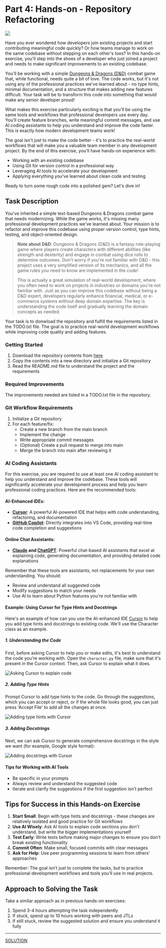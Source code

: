# Part 4: Hands-on - Repository Refactoring

![](https://imgur.com/rjZavyI.jpg)

Have you ever wondered how developers join existing projects and start contributing meaningful code quickly? Or how teams manage to work on the same codebase without stepping on each other's toes? In this hands-on exercise, you'll step into the shoes of a developer who just joined a project and needs to make significant improvements to an existing codebase.

You'll be working with a simple [Dungeons & Dragons (D&D)](https://en.wikipedia.org/wiki/Dungeons_%26_Dragons#Play_overview) combat game that, while functional, needs quite a bit of love. The code works, but it's not using any of the professional practices we've learned about - no type hints, minimal documentation, and a structure that makes adding new features difficult. Your task will be to transform this code into something that would make any senior developer proud!

What makes this exercise particularly exciting is that you'll be using the same tools and workflows that professional developers use every day. You'll create feature branches, write meaningful commit messages, and use AI coding assistants to help you understand and improve the code faster. This is exactly how modern development teams work!

The goal isn't just to make the code better - it's to practice the real-world workflows that will make you a valuable team member in any development project. By the end of this exercise, you'll have hands-on experience with:
- Working with an existing codebase
- Using Git for version control in a professional way
- Leveraging AI tools to accelerate your development
- Applying everything you've learned about clean code and testing

Ready to turn some rough code into a polished gem? Let's dive in!

## Task Description

You've inherited a simple text-based Dungeons & Dragons combat game that needs modernizing. While the game works, it's missing many professional development practices we've learned about. Your mission is to refactor and improve this codebase using proper version control, type hints, testing, and object-oriented design.

> **Note about D&D**: Dungeons & Dragons (D&D) is a fantasy role-playing game where players create characters with different abilities (like strength and dexterity) and engage in combat using dice rolls to determine outcomes. Don't worry if you're not familiar with D&D - this project uses a very simplified version of its mechanics, and all the game rules you need to know are implemented in the code!
> 
> This is actually a great simulation of real-world development, where you often need to work on projects in industries or domains you're not familiar with. Just as you can improve this codebase without being a D&D expert, developers regularly enhance financial, medical, or e-commerce systems without deep domain expertise. The key is understanding the code itself and gradually learning the domain concepts as needed.

Your task is to donwload the repository and fulfill the requirements listed in the TODO.txt file. The goal is to practice real-world development workflows while improving code quality and adding features.

### Getting Started
1. Download the repository contents from [here]()
2. Copy the contents into a new directory and initialize a Git repository
3. Read the README.md file to understand the project and the requirements

### Required Improvements

The improvements needed are listed in a TODO.txt file in the repository.

### Git Workflow Requirements

1. Initialize a Git repository
2. For each feature/fix:
   - Create a new branch from the main branch
   - Implement the change
   - Write appropriate commit messages
   - (Optional) Create a pull request to merge into main
   - Merge the branch into main after reviewing it

### AI Coding Assistants

For this exercise, you are required to use at least one AI coding assistant to help you understand and improve the codebase. These tools will significantly accelerate your development process and help you learn professional coding practices. Here are the recommended tools:

#### AI-Enhanced IDEs:
- **[Cursor](https://www.cursor.com)**: A powerful AI-powered IDE that helps with code understanding, refactoring, and documentation
- **[GitHub Copilot](https://github.com/features/copilot)**: Directly integrates into VS Code, providing real-time code completion and suggestions

#### Online Chat Assistants:
- **[Claude](https://claude.ai) and [ChatGPT](https://chat.openai.com)**: Powerful chat-based AI assistants that excel at explaining code, generating documentation, and providing detailed code explanations


Remember that these tools are assistants, not replacements for your own understanding. You should:
- Review and understand all suggested code
- Modify suggestions to match your needs
- Use AI to learn about Python features you're not familiar with

#### Example: Using Cursor for Type Hints and Docstrings

Here's an example of how can you use the AI-enhanced IDE [Cursor](https://www.cursor.com) to help you add type hints and docstrings to existing code. We'll use the Character class as an example.

##### 1. Understanding the Code

First, before asking Cursor to help you or make edits, it's best to understand the code you're working with. Open the `character.py` file, make sure that it's present in the Cursor context. Then, ask Cursor to explain what it does.

![Asking Cursor to explain code](https://i.imgur.com/CgTOAcg.gif)

##### 2. Adding Type Hints
Prompt Cursor to add type hints to the code. Go through the suggestions, which you can accept or reject, or if the whole file looks good, you can just press 'Accept File' to add all the changes at once.

![Adding type hints with Cursor](https://i.imgur.com/SRy62Bn.gif)

##### 3. Adding Docstrings
Next, we can ask Cursor to generate comprehensive docstrings in the style we want (for example, Google style format):

![Adding docstrings with Cursor](https://i.imgur.com/KtaTQ97.gif)

#### Tips for Working with AI Tools
- Be specific in your prompts
- Always review and understand the suggested code
- Iterate and clarify the suggestions if the first suggestion isn't perfect

## Tips for Success in this Hands-on Exercise

1. **Start Small**: Begin with type hints and docstrings - these changes are relatively isolated and good practice for Git workflows
2. **Use AI Wisely**: Ask AI tools to explain code sections you don't understand, but write the bigger implementations yourself
3. **Test Early**: Write tests before making major changes to ensure you don't break existing functionality
4. **Commit Often**: Make small, focused commits with clear messages
5. **Ask for Help**: Use peer programming sessions to learn from others' approaches

Remember: The goal isn't just to complete the tasks, but to practice professional development workflows and tools you'll use in real projects.

## Approach to Solving the Task

Take a similar approach as in previous hands-on exercises:
1. Spend 3-4 hours attempting the task independently
2. If stuck, spend up to 10 hours working with peers and JTLs
3. If still stuck, review the suggested solution and ensure you understand it fully

---

[SOLUTION](link_to_solution)